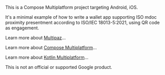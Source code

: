 This is a Compose Multiplatform project targeting Android, iOS.

It's a minimal example of how to write a wallet app supporting ISO mdoc proximity presentment
according to ISO/IEC 18013-5:2021, using QR code as engagement.

Learn more about [Multipaz](https://github.com/openwallet-foundation/multipaz)…

Learn more about [Compose Multiplatform](https://www.jetbrains.com/compose-multiplatform/)…

Learn more about [Kotlin Multiplatform](https://kotlinlang.org/docs/multiplatform.html)…

This is not an official or supported Google product.
